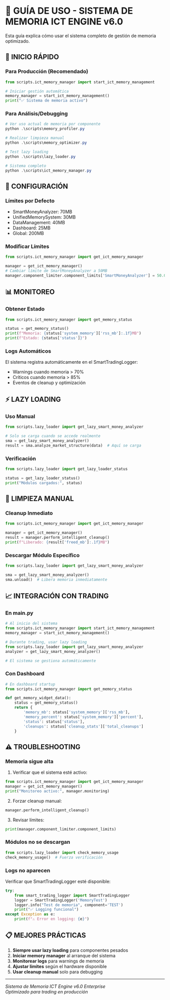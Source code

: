 # 🧠 GUÍA DE USO - SISTEMA DE MEMORIA ICT ENGINE v6.0

Esta guía explica cómo usar el sistema completo de gestión de memoria optimizado.

## 🚀 INICIO RÁPIDO

### Para Producción (Recomendado)
```python
from scripts.ict_memory_manager import start_ict_memory_management

# Iniciar gestión automática
memory_manager = start_ict_memory_management()
print("✅ Sistema de memoria activo")
```

### Para Análisis/Debugging
```powershell
# Ver uso actual de memoria por componente
python .\scripts\memory_profiler.py

# Realizar limpieza manual
python .\scripts\memory_optimizer.py  

# Test lazy loading
python .\scripts\lazy_loader.py

# Sistema completo
python .\scripts\ict_memory_manager.py
```

## 🔧 CONFIGURACIÓN

### Límites por Defecto
- SmartMoneyAnalyzer: 70MB
- UnifiedMemorySystem: 30MB
- DataManagement: 40MB
- Dashboard: 25MB
- Global: 200MB

### Modificar Límites
```python
from scripts.ict_memory_manager import get_ict_memory_manager

manager = get_ict_memory_manager()
# Cambiar límite de SmartMoneyAnalyzer a 50MB
manager.component_limiter.component_limits['SmartMoneyAnalyzer'] = 50.0
```

## 📊 MONITOREO

### Obtener Estado
```python
from scripts.ict_memory_manager import get_memory_status

status = get_memory_status()
print(f"Memoria: {status['system_memory']['rss_mb']:.1f}MB")
print(f"Estado: {status['status']}")
```

### Logs Automáticos
El sistema registra automáticamente en el SmartTradingLogger:
- Warnings cuando memoria > 70%
- Críticos cuando memoria > 85%
- Eventos de cleanup y optimización

## ⚡ LAZY LOADING

### Uso Manual
```python
from scripts.lazy_loader import get_lazy_smart_money_analyzer

# Solo se carga cuando se accede realmente
sma = get_lazy_smart_money_analyzer()
result = sma.analyze_market_structure(data)  # Aquí se carga
```

### Verificación
```python
from scripts.lazy_loader import get_lazy_loader_status

status = get_lazy_loader_status()
print("Módulos cargados:", status)
```

## 🧹 LIMPIEZA MANUAL

### Cleanup Inmediato
```python
from scripts.ict_memory_manager import get_ict_memory_manager

manager = get_ict_memory_manager()
result = manager.perform_intelligent_cleanup()
print(f"Liberado: {result['freed_mb']:.1f}MB")
```

### Descargar Módulo Específico
```python
from scripts.lazy_loader import get_lazy_smart_money_analyzer

sma = get_lazy_smart_money_analyzer()
sma.unload()  # Libera memoria inmediatamente
```

## 📈 INTEGRACIÓN CON TRADING

### En main.py
```python
# Al inicio del sistema
from scripts.ict_memory_manager import start_ict_memory_management
memory_manager = start_ict_memory_management()

# Durante trading, usar lazy loading
from scripts.lazy_loader import get_lazy_smart_money_analyzer
analyzer = get_lazy_smart_money_analyzer()

# El sistema se gestiona automáticamente
```

### Con Dashboard
```python
# En dashboard startup
from scripts.ict_memory_manager import get_memory_status

def get_memory_widget_data():
    status = get_memory_status()
    return {
        'memory_mb': status['system_memory']['rss_mb'],
        'memory_percent': status['system_memory']['percent'],
        'status': status['status'],
        'cleanups': status['cleanup_stats']['total_cleanups']
    }
```

## ⚠️ TROUBLESHOOTING

### Memoria sigue alta
1. Verificar que el sistema esté activo:
```python
from scripts.ict_memory_manager import get_ict_memory_manager
manager = get_ict_memory_manager()
print("Monitoreo activo:", manager.monitoring)
```

2. Forzar cleanup manual:
```python
manager.perform_intelligent_cleanup()
```

3. Revisar límites:
```python
print(manager.component_limiter.component_limits)
```

### Módulos no se descargan
```python
from scripts.lazy_loader import check_memory_usage
check_memory_usage()  # Fuerza verificación
```

### Logs no aparecen
Verificar que SmartTradingLogger esté disponible:
```python
try:
    from smart_trading_logger import SmartTradingLogger
    logger = SmartTradingLogger('MemoryTest')
    logger.info("Test de memoria", component='TEST')
    print("✅ Logging funcional")
except Exception as e:
    print(f"⚠️ Error en logging: {e}")
```

## 📋 MEJORES PRÁCTICAS

1. **Siempre usar lazy loading** para componentes pesados
2. **Iniciar memory manager** al arranque del sistema  
3. **Monitorear logs** para warnings de memoria
4. **Ajustar límites** según el hardware disponible
5. **Usar cleanup manual** solo para debugging

---

*Sistema de Memoria ICT Engine v6.0 Enterprise*  
*Optimizado para trading en producción*